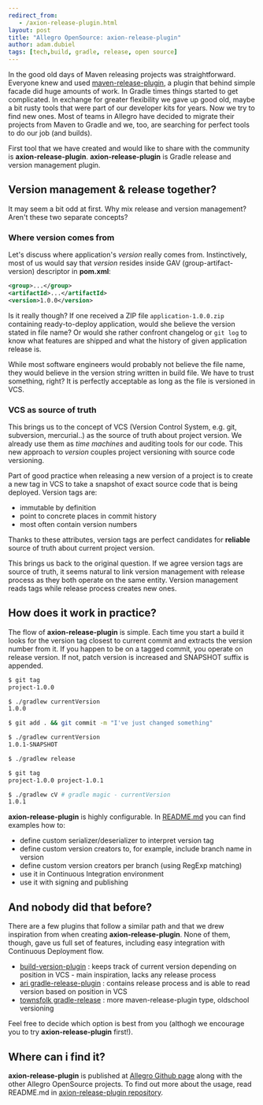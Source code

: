 ```yaml
---
redirect_from:
   - /axion-release-plugin.html
layout: post
title: "Allegro OpenSource: axion-release-plugin"
author: adam.dubiel
tags: [tech,build, gradle, release, open source]
---
```


In the good old days of Maven releasing projects was straightforward. Everyone knew and used
[maven-release-plugin](http://maven.apache.org/maven-release/maven-release-plugin/),
a plugin that behind simple facade did huge amounts of work. In Gradle times things started to get complicated. In
exchange for greater flexibility we gave up good old, maybe a bit rusty tools that were part of our developer kits
for years. Now we try to find new ones. Most of teams in Allegro have decided to migrate their projects from Maven to Gradle
and we, too, are searching for perfect tools to do our job (and builds).

First tool that we have created and would like to share with the community is **axion-release-plugin**.
**axion-release-plugin** is Gradle release and version management plugin.

## Version management & release together?

It may seem a bit odd at first. Why mix release and version management? Aren't these two separate concepts?

### Where version comes from

Let's discuss where application's *version* really comes from. Instinctively, most of us would say that *version* resides
inside GAV (group-artifact-version) descriptor in **pom.xml**:

```xml
<group>...</group>
<artifactId>...</artifactId>
<version>1.0.0</version>
```

Is it really though? If one received a ZIP file `application-1.0.0.zip` containing ready-to-deploy application,
would she believe the version stated in file name? Or would she rather confront changelog or `git log` to know what
features are shipped and what the history of given application release is.

While most software engineers would probably not believe the file name, they would believe in the version string written in build
file. We have to trust something, right? It is perfectly acceptable as long as the file is versioned in VCS.

### VCS as source of truth

This brings us to the concept of VCS (Version Control System, e.g. git, subversion, mercurial..) as the source of truth about project version. We already
use them as *time machines* and auditing tools for our code. This new approach to *version* couples project versioning
with source code versioning.

Part of good practice when releasing a new version of a project is to create a new tag in VCS to take a snapshot of exact
source code that is being deployed. Version tags are:

* immutable by definition
* point to concrete places in commit history
* most often contain version numbers

Thanks to these attributes, version tags are perfect candidates for **reliable** source of truth about current
project version.

This brings us back to the original question. If we agree version tags are source of truth, it seems natural to link version
management with release process as they both operate on the same entity. Version management reads tags while release
process creates new ones.

## How does it work in practice?

The flow of **axion-release-plugin** is simple. Each time you start a build it looks for the version tag closest to current commit
and extracts the version number from it. If you happen to be on a tagged commit, you operate on release version. If not, patch version is
increased and SNAPSHOT suffix is appended.

```sh
$ git tag
project-1.0.0

$ ./gradlew currentVersion
1.0.0

$ git add . && git commit -m "I've just changed something"

$ ./gradlew currentVersion
1.0.1-SNAPSHOT

$ ./gradlew release

$ git tag
project-1.0.0 project-1.0.1

$ ./gradlew cV # gradle magic - currentVersion
1.0.1
```

**axion-release-plugin** is highly configurable. In [README.md](https://github.com/allegro/axion-release-plugin/blob/master/README.md) you can find examples how to:

* define custom serializer/deserializer to interpret version tag
* define custom version creators to, for example, include branch name in version
* define custom version creators per branch (using RegExp matching)
* use it in Continuous Integration environment
* use it with signing and publishing

## And nobody did that before?

There are a few plugins that follow a similar path and that we drew inspiration from when creating **axion-release-plugin**. None
of them, though, gave us full set of features, including easy integration with Continuous Deployment flow.

* [build-version-plugin](https://github.com/GeoNet/gradle-build-version-plugin) : keeps track of current version depending
  on position in VCS - main inspiration, lacks any release process
* [ari gradle-release-plugin](https://github.com/ari/gradle-release-plugin) : contains release process and is able to read
  version based on position in VCS
* [townsfolk gradle-release](https://github.com/townsfolk/gradle-release) : more maven-release-plugin type, oldschool versioning

Feel free to decide which option is best from you (althogh we encourage you to try **axion-release-plugin** first!).

## Where can i find it?

**axion-release-plugin** is published at [Allegro Github page](https://github.com/allegro/) along with the other Allegro
OpenSource projects. To find out more about the usage, read README.md in
[axion-release-plugin repository](https://github.com/allegro/axion-release-plugin).
